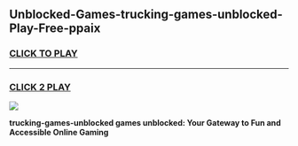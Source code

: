 
## Unblocked-Games-trucking-games-unblocked-Play-Free-ppaix
<h3>
<a href="https://premium76.site?title=trucking-games-unblocked&ref=20A">CLICK TO PLAY</a></h3>
<hr>

<h3>
<a href="https://premium76.site?title=trucking-games-unblocked&ref=20A">CLICK 2 PLAY</a>
  
</h3>

<a href="https://premium76.site?title=trucking-games-unblocked&ref=20A"><img src="https://clearcache.store/games.png"></a>


**trucking-games-unblocked games unblocked: Your Gateway to Fun and Accessible Online Gaming**
